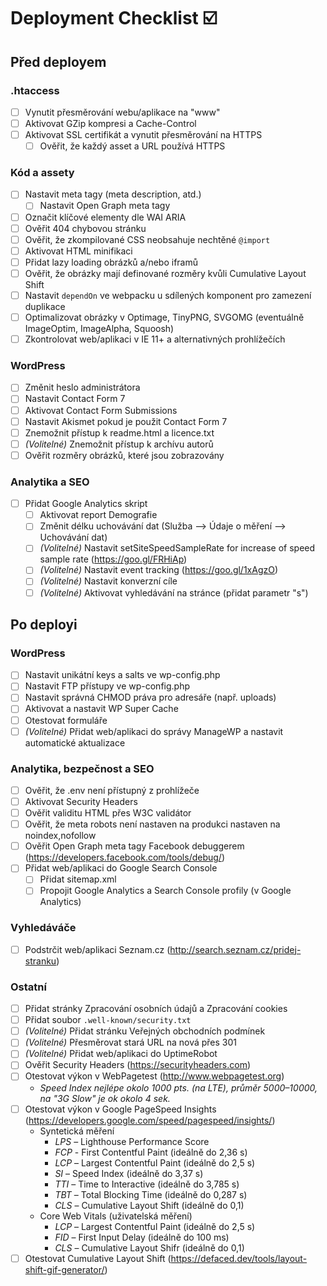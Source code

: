 # Deployment Checklist ☑️

## Před deployem

### .htaccess
- [ ] Vynutit přesměrování webu/aplikace na "www"
- [ ] Aktivovat GZip kompresi a Cache-Control
- [ ] Aktivovat SSL certifikát a vynutit přesměrování na HTTPS
	- [ ] Ověřit, že každý asset a URL používá HTTPS

### Kód a assety
- [ ] Nastavit meta tagy (meta description, atd.)
	- [ ] Nastavit Open Graph meta tagy
- [ ] Označit klíčové elementy dle WAI ARIA
- [ ] Ověřit 404 chybovou stránku
- [ ] Ověřit, že zkompilované CSS neobsahuje nechtěné `@import`
- [ ] Aktivovat HTML minifikaci
- [ ] Přidat lazy loading obrázků a/nebo iframů
- [ ] Ověřit, že obrázky mají definované rozměry kvůli Cumulative Layout Shift
- [ ] Nastavit `dependOn` ve webpacku u sdílených komponent pro zamezení duplikace
- [ ] Optimalizovat obrázky v Optimage, TinyPNG, SVGOMG (eventuálně ImageOptim, ImageAlpha, Squoosh)
- [ ] Zkontrolovat web/aplikaci v IE 11+ a alternativných prohlížečích

### WordPress
- [ ] Změnit heslo administrátora
- [ ] Nastavit Contact Form 7
- [ ] Aktivovat Contact Form Submissions
- [ ] Nastavit Akismet pokud je použit Contact Form 7
- [ ] Znemožnit přístup k readme.html a licence.txt
- [ ] _(Volitelné)_ Znemožnit přístup k archívu autorů
- [ ] Ověřit rozměry obrázků, které jsou zobrazovány

### Analytika a SEO
- [ ] Přidat Google Analytics skript
	- [ ] Aktivovat report Demografie
	- [ ] Změnit délku uchovávání dat (Služba –> Údaje o měření –> Uchovávání dat)
	- [ ] _(Volitelné)_ Nastavit setSiteSpeedSampleRate for increase of speed sample rate (https://goo.gl/FRHiAp) 
	- [ ] _(Volitelné)_ Nastavit event tracking (https://goo.gl/1xAgzO) 
	- [ ] _(Volitelné)_ Nastavit konverzní cíle
	- [ ] _(Volitelné)_ Aktivovat vyhledávání na stránce (přidat parametr "s")

## Po deployi

### WordPress
- [ ] Nastavit unikátní keys a salts ve wp-config.php
- [ ] Nastavit FTP přístupy ve wp-config.php
- [ ] Nastavit správná CHMOD práva pro adresáře (např. uploads)
- [ ] Aktivovat a nastavit WP Super Cache
- [ ] Otestovat formuláře
- [ ] _(Volitelné)_ Přidat web/aplikaci do správy ManageWP a nastavit automatické aktualizace

### Analytika, bezpečnost a SEO
- [ ] Ověřit, že .env není přístupný z prohlížeče
- [ ] Aktivovat Security Headers
- [ ] Ověřit validitu HTML přes W3C validátor
- [ ] Ověřit, že meta robots není nastaven na produkci nastaven na noindex,nofollow
- [ ] Ověřit Open Graph meta tagy Facebook debuggerem (https://developers.facebook.com/tools/debug/)
- [ ] Přidat web/aplikaci do Google Search Console
	- [ ] Přidat sitemap.xml
	- [ ] Propojit Google Analytics a Search Console profily (v Google Analytics)

### Vyhledáváče
- [ ] Podstrčit web/aplikaci Seznam.cz (http://search.seznam.cz/pridej-stranku)

### Ostatní
- [ ] Přidat stránky Zpracování osobních údajů a Zpracování cookies
- [ ] Přidat soubor `.well-known/security.txt`
- [ ] _(Volitelné)_ Přidat stránku Veřejných obchodních podmínek
- [ ] _(Volitelné)_ Přesměrovat stará URL na nová přes 301
- [ ] _(Volitelné)_ Přidat web/aplikaci do UptimeRobot
- [ ] Ověřit Security Headers (https://securityheaders.com)
- [ ] Otestovat výkon v WebPagetest (http://www.webpagetest.org)
	- _Speed Index nejlépe okolo 1000 pts. (na LTE), průměr 5000–10000, na "3G Slow" je ok okolo 4 sek._
- [ ] Otestovat výkon v Google PageSpeed Insights (https://developers.google.com/speed/pagespeed/insights/)
	- Syntetická měření
		- _LPS_ – Lighthouse Performance Score
		- _FCP_ - First Contentful Paint (ideálně do 2,36 s)
		- _LCP_ – Largest Contentful Paint (ideálně do 2,5 s)
		- _SI_ – Speed Index (ideálně do 3,37 s)
		- _TTI_ – Time to Interactive (ideálně do 3,785 s)
		- _TBT_ – Total Blocking Time (ideálně do 0,287 s)
		- _CLS_ – Cumulative Layout Shift (ideálně do 0,1)
	- Core Web Vitals (uživatelská měření)
		- _LCP_ – Largest Contentful Paint (ideálně do 2,5 s)
		- _FID_ – First Input Delay (ideálně do 100 ms)
		- _CLS_ – Cumulative Layout Shifr (ideálně do 0,1)
- [ ] Otestovat Cumulative Layout Shift (https://defaced.dev/tools/layout-shift-gif-generator/)
